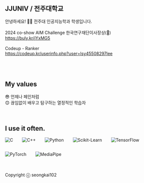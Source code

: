 ##  JJUNIV / 전주대학교
안녕하세요! 🙋‍♂️ 전주대 인공지능학과 학생입니다.
<br />
<br />
2024 co-show AIM Challenge 한국연구재단이사장상(🥈)
<br />
https://buly.kr/jYxMG5
<br />
<br />
Codeup - Ranker
<br />
https://codeup.kr/userinfo.php?user=lsy45508297lee
<br />
<br />
<br />
<br />
## My values
😎 언제나 페인처럼
<br />
😊 끊임없이 배우고 탐구하는 열정적인 학습자
<br />
<br />
<br />
## I use it often.
<div style="display:flex;gap:30px;flex-wrap:wrap;">
<img alt="C" src="https://img.shields.io/badge/C-A8B9CC.svg?&style=for-the-badge&logo=C&logoColor=white"/>
<img alt="C++" src="https://img.shields.io/badge/C++-00599C.svg?&style=for-the-badge&logo=C%2B%2B&logoColor=white"/>
<img alt="Python" src ="https://img.shields.io/badge/Python-3776AB.svg?&style=for-the-badge&logo=Python&logoColor=white"/>
<img alt="Scikit-Learn" src="https://img.shields.io/badge/Scikit--Learn-F7931E.svg?&style=for-the-badge&logo=scikit-learn&logoColor=white"/>
<img alt="TensorFlow" src="https://img.shields.io/badge/TensorFlow-FF6F00.svg?&style=for-the-badge&logo=TensorFlow&logoColor=white"/>
<img alt="PyTorch" src="https://img.shields.io/badge/PyTorch-EE4C2C.svg?&style=for-the-badge&logo=PyTorch&logoColor=white"/>
<img alt="MediaPipe" src="https://img.shields.io/badge/MediaPipe-00CC66.svg?&style=for-the-badge&logo=mediapipe&logoColor=white"/>
</div>
<br />
<br />
<br />
Copyright ⓒ seongkai102
